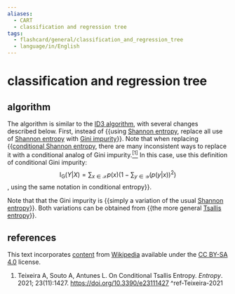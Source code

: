 ```yaml
---
aliases:
  - CART
  - classification and regression tree
tags:
  - flashcard/general/classification_and_regression_tree
  - language/in/English
---
```


# classification and regression tree

## algorithm

The algorithm is similar to the [ID3 algorithm](ID3%20algorithm.md), with several changes described below. First, instead of {{using [Shannon entropy](entropy%20(information%20theory).md), replace all use of [Shannon entropy](entropy%20(information%20theory).md) with [Gini impurity](decision%20tree%20learning.md#Gini%20impurity)}}. Note that when replacing {{[conditional Shannon entropy](conditional%20entropy.md), there are many inconsistent ways to replace it with a conditional analog of Gini impurity.[<sup>[1]</sup>](#^ref-Teixeira-2021) In this case, use this definition of conditional Gini impurity: $$\operatorname{I_G}(Y | X) = \sum_{x \in \mathcal X} p(x) \left(1 - \sum_{y \in \mathcal Y} (p(y | x))^2 \right)$$, using the same notation in conditional entropy}}. <!--SR:!2024-04-16,4,270!2024-04-24,9,250-->

Note that that the Gini impurity is {{simply a variation of the usual [Shannon entropy](entropy%20(information%20theory).md)}}. Both variations can be obtained from {{the more general [Tsallis entropy](Tsallis%20entropy.md)}}. <!--SR:!2024-04-25,10,250!2024-04-22,7,250-->

## references

This text incorporates [content](https://en.wikipedia.org/wiki/classification_and_regression_tree) from [Wikipedia](Wikipedia.md) available under the [CC BY-SA 4.0](https://creativecommons.org/licenses/by-sa/4.0/) license.

1. Teixeira A, Souto A, Antunes L. On Conditional Tsallis Entropy. _Entropy_. 2021; 23(11):1427. <https://doi.org/10.3390/e23111427> <a id="^ref-Teixeira-2021"></a> ^ref-Teixeira-2021
